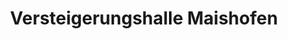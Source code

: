 ---
title: "Versteigerungshalle Maishofen"
url: /maishofen/versteigerungshalle-maishofen/
shop: Allgemein
---